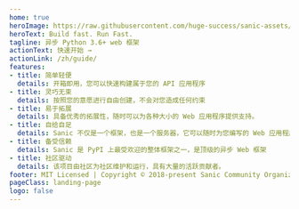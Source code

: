 ```yaml
---
home: true
heroImage: https://raw.githubusercontent.com/huge-success/sanic-assets/master/png/sanic-framework-logo-400x97.png
heroText: Build fast. Run Fast.
tagline: 异步 Python 3.6+ web 框架
actionText: 快速开始 →
actionLink: /zh/guide/
features:
- title: 简单轻便
  details: 开箱即用，您可以快速构建属于您的 API 应用程序
- title: 灵巧无束
  details: 按照您的意愿进行自由创建，不会对您造成任何约束
- title: 易于拓展
  details: 具备优秀的拓展性，随时可以为各种大小的 Web 应用程序提供支持。
- title: 自给自足
  details: Sanic 不仅是一个框架，也是一个服务器，它可以随时为您编写的 Web 应用程序提供部署服务。
- title: 备受信赖
  details: Sanic 是 PyPI 上最受欢迎的整体框架之一，是顶级的异步 Web 框架
- title: 社区驱动
  details: 该项目由社区为社区维护和运行，具有大量的活跃贡献者。
footer: MIT Licensed | Copyright © 2018-present Sanic Community Organization
pageClass: landing-page
logo: false
---
```


